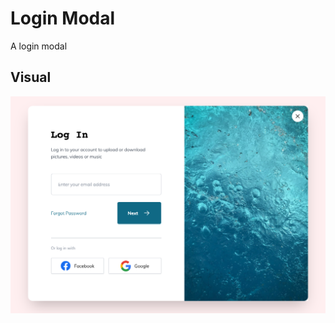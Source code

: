 # Login Modal

A login modal

## Visual

!["Login Modal"](https://github.com/SJ-WJ/tailwind-from-scratch/blob/main/tailwind-mini-projects/login-modal/visual/login-modal.png)